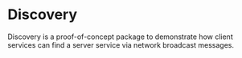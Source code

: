 # Discovery

Discovery is a proof-of-concept package to demonstrate how client services can find a server service via network broadcast messages.

